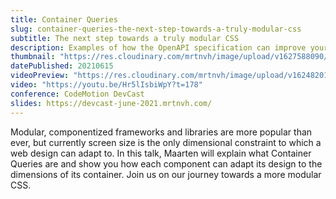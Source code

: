 ```yaml
---
title: Container Queries
slug: container-queries-the-next-step-towards-a-truly-modular-css
subtitle: The next step towards a truly modular CSS
description: Examples of how the OpenAPI specification can improve your Front End workflow
thumbnail: "https://res.cloudinary.com/mrtnvh/image/upload/v1627588090/mrtnvh.com/devcast-juni-2021.jpg"
datePublished: 20210615
videoPreview: "https://res.cloudinary.com/mrtnvh/image/upload/v1624820160/mrtnvh.com/devcast-juni-2021-thumbnail.jpg"
video: "https://youtu.be/Hr5lIsbiWpY?t=178"
conference: CodeMotion DevCast
slides: https://devcast-june-2021.mrtnvh.com/
---
```


Modular, componentized frameworks and libraries are more popular than ever, but currently screen size is the only dimensional constraint to which a web design can adapt to. In this talk, Maarten will explain what Container Queries are and show you how each component can adapt its design to the dimensions of its container. Join us on our journey towards a more modular CSS.
